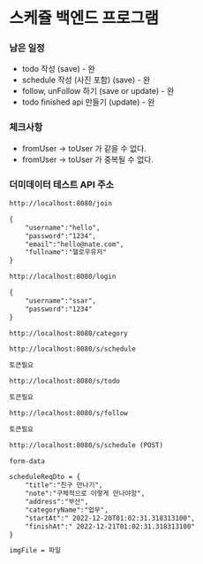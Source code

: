 # 스케쥴 백엔드 프로그램

### 남은 일정
- todo 작성 (save) - 완
- schedule 작성 (사진 포함) (save) - 완
- follow, unFollow 하기 (save or update) - 완
- todo finished api 만들기 (update) - 완

### 체크사항
- fromUser -> toUser 가 같을 수 없다.
- fromUser -> toUser 가 중복될 수 없다.

### 더미데이터 테스트 API 주소
```txt
http://localhost:8080/join

{
    "username":"hello",
    "password":"1234",
    "email":"hello@nate.com",
    "fullname":"헬로우유저"
}
```

```txt
http://localhost:8080/login

{
    "username":"ssar",
    "password":"1234"
}
```

```txt
http://localhost:8080/category
```

```txt
http://localhost:8080/s/schedule

토큰필요
```

```txt
http://localhost:8080/s/todo

토큰필요
```

```txt
http://localhost:8080/s/follow

토큰필요
```

```txt
http://localhost:8080/s/schedule (POST)

form-data

scheduleReqDto = {
	"title":"친구 만나기",
	"note":"구체적으로 이렇게 만나야함",
	"address":"부산",
	"categoryName":"업무",
	"startAt":" 2022-12-20T01:02:31.318313100",
	"finishAt":" 2022-12-21T01:02:31.318313100"
}

imgFile = 파일
```
